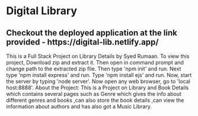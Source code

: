 # Digital Library 
<h2>Checkout the deployed application at the link provided  -  https://digital-lib.netlify.app/ </h2>

This is a Full Stack Project on Library Details by Syed Rumaan. To view this project, Download zip and extract it. Then open in command prompt and change path to the extracted zip file. Then type 'npm init' and run. Next type 'npm install express' and run. Type 'npm install ejs' and run. Now, start the server by typing 'node server'. Now open any web browser, go to 'local host:8888'.
About the Project:
This is a Project on Library and Book Details which contains several pages such as Genre which gives the info about different genres and books ,can also store the book details ,can view the information about authors and has also got a Music Library.
